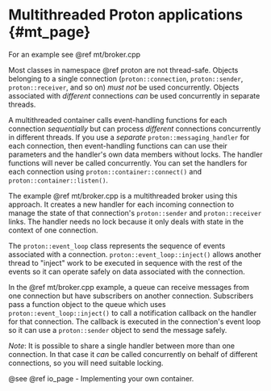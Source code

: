 # Multithreaded Proton applications {#mt_page}

For an example see @ref mt/broker.cpp

Most classes in namespace @ref proton are not thread-safe. Objects
belonging to a single connection (`proton::connection`,
`proton::sender`, `proton::receiver`, and so on) *must not* be used
concurrently. Objects associated with *different* connections *can* be
used concurrently in separate threads.

A multithreaded container calls event-handling functions for each
connection *sequentially* but can process *different* connections
concurrently in different threads. If you use a *separate*
`proton::messaging_handler` for each connection, then event-handling
functions can can use their parameters and the handler's own data
members without locks. The handler functions will never be called
concurrently. You can set the handlers for each connection using
`proton::container::connect()` and `proton::container::listen()`.

The example @ref mt/broker.cpp is a multithreaded broker using this
approach.  It creates a new handler for each incoming connection to
manage the state of that connection's `proton::sender` and
`proton::receiver` links. The handler needs no lock because it only
deals with state in the context of one connection.

The `proton::event_loop` class represents the sequence of events
associated with a connection.  `proton::event_loop::inject()` allows
another thread to "inject" work to be executed in sequence with the
rest of the events so it can operate safely on data associated with
the connection.

In the @ref mt/broker.cpp example, a queue can receive messages from
one connection but have subscribers on another connection. Subscribers
pass a function object to the queue which uses
`proton::event_loop::inject()` to call a notification callback on the
handler for that connection. The callback is executed in the
connection's event loop so it can use a `proton::sender` object to
send the message safely.

*Note*: It is possible to share a single handler between more than one
connection.  In that case it *can* be called concurrently on behalf of
different connections, so you will need suitable locking.

@see @ref io_page - Implementing your own container.
